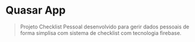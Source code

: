 # Quasar App

> Projeto Checklist Pessoal desenvolvido para gerir dados pessoais de forma simplisa com sistema de checklist com tecnologia firebase.
